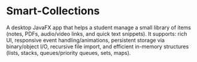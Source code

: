 # Smart-Collections
A desktop JavaFX app that helps a student manage a small library of items (notes, PDFs, audio/video links, and quick text snippets). It supports: rich UI, responsive event handling/animations, persistent storage via binary/object I/O, recursive file import, and efficient in-memory structures (lists, stacks, queues/priority queues, sets, maps).
